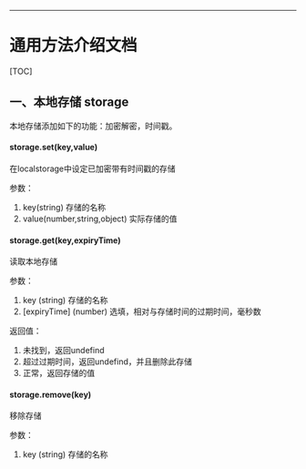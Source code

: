 ------

# 通用方法介绍文档

[TOC]

## 一、本地存储 storage

本地存储添加如下的功能：加密解密，时间戳。

#### storage.set(key,value)

在localstorage中设定已加密带有时间戳的存储

参数：

1. key(string) 存储的名称
2. value(number,string,object) 实际存储的值

#### storage.get(key,expiryTime)

读取本地存储

参数：

1. key (string) 存储的名称
2. [expiryTime] (number) 选填，相对与存储时间的过期时间，毫秒数

返回值：

1. 未找到，返回undefind
2. 超过过期时间，返回undefind，并且删除此存储
3. 正常，返回存储的值

#### storage.remove(key)

移除存储

参数：

1. key (string) 存储的名称